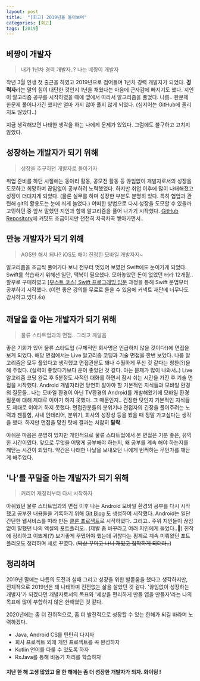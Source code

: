```yaml
---
layout: post
title:  "[회고] 2019년을 돌아보며"
categories: [회고]
tags: [2019]
---
```


## 베짱이 개발자

> 내가 1년차 경력 개발자..? 나는 베짱이 개발자

작년 3월 인생 첫 출근을 하였고 2019년으로 접어들며 1년차 경력 개발자가 되었다.  **경력자**라는 말의 힘이 대단한 것인지 1년을 채웠다는 마음에 근자감에 빠지기도 했다. 지인이 알고리즘 공부를 시작하였을 때에 옆에서 따라서 알고리즘을 풀었다. 나름.. 한문제 한문제 풀어나가긴 했지만 얼마 가지 않아 풀지 않게 되었다. (심지어는 GitHub에 올리지도 않았다..)

지금 생각해보면 나태한 생각을 하는 나에게 문제가 있었다. 그럼에도 불구하고 고치지 않았다.






## 성장하는 개발자가 되기 위해

> 성장을 추구하던 개발자로 돌아가자

취업 준비를 하던 시절에는 동아리 활동, 공모전 활동 등 끊임없이 개발자로서의 성장을 도모하고 희망하며 끊임없이 공부하려 노력했었다. 하지만 취업 이후에 많이 나태해졌고 성장이 더뎌지게 되었다. (물론 실무를 하며 성장한 부분도 분명히 있다. 특히 협업과 관련해 git의 활용도는 눈에 띄게 늘었다.) 어떠한 방법으로 다시 성장을 도모할 수 있을까 고민하던 중 앞서 말했던 지인과 함께 알고리즘을 풀어 나가기 시작했다. [GitHub Repository](https://github.com/TaeHyungK/algorithm)에 커밋도 조금이지만 천천히 차곡차곡 쌓아가면서..

## 만능 개발자가 되기 위해

> AOS만 해서 되나? iOS도 해야 진정한 모바일 개발자지~

알고리즘을 조금씩 풀어가다 보니 전부터 멋있어 보였던 Swift에도 눈이가게 되었다. Swift를 학습하기 위해선 일단, 맥북이 필요했다. 모아놓았던 돈이 없었던 터라 12개월.. 할부로 구매하였고 [[부스트 코스] Swift 프로그래밍 입문](https://www.edwith.org/boostcamp_ios/joinLectures/9881) 과정을 통해 Swift 문법부터 공부하기 시작했다. (이런 좋은 강의를 무료로 들을 수 있음에 커넥트 재단에 너무나도 감사하고 있다.👍) 

## 깨달을 줄 아는 개발자가 되기 위해

> 물류 스타트업과의 면접.. 그리고 깨달음

좋은 기회가 있어 물류 스타트업 (구체적인 회사명은 언급하지 않을 것이다!)에 면접을 보게 되었다. 해당 면접에서는 Live 알고리즘 코딩과 기술 면접을 한번 보았다. 나름 알고리즘은 모두 풀었다고 생각했고 면접관분도 꽤나 수월하게 푸신 것 같다는 칭찬(?)을 해 주었다. (실력이 좋았다기보다 운이 좋았던 것 같다. 아는 문제가 많이 나와서..) Live 알고리즘 코딩 완료 후 5분정도 사적인 대화를 하면서 잠시 쉬는 시간을 가진 후 기술 면접을 시작했다. Android 개발자라면 당연히 알아야 할 기본적인 지식들과 모바일 환경의 질문들.. 나는 모바일 환경이 아닌 TV환경의 Android를 개발해왔기에 모바일 환경 질문에 대해 제대로 이야기 하지 못했다. 그 때문인지.. 긴장한 탓인지 기본적인 지식들도 제대로 이야기 하지 못했다. 면접관분들의 분위기나 면접자의 긴장을 풀어주려는 노력과 젠틀함, 사내 인테리어, 분위기, 회사의 성장성 등을 봤을 때 정말 가고싶다는 생각을 했다. 하지만 면접을 망친 탓에 결과는 처참히 **탈락**.

아쉬운 마음은 분명히 있지만 개인적으로 물류 스타트업에서 본 면접은 기분 좋은, 유익한 시간이였다. 앞으로 무엇을 어떻게 공부해야 하는지, 왜 공부를 계속 해야 하는지를 깨닫는 시간이 되었다. 약간은 나태한 나날을 보내오던 나에게 번쩍하는 무언가를 깨닫게 해주었다.

## '나'를 꾸밀줄 아는 개발자가 되기 위해

> 커리어 재정리부터 다시 시작하자

아쉬웠던 물류 스타트업과의 면접 이후 나는 Android 모바일 환경의 공부를 다시 시작했고 공부한 내용들을 기록하기 위해 [Git Blog](taehyungk.github.io) 도 생성하여 시작했다. Android는 일단 간단한 웹서비스를 따라 만든 [클론 프로젝트](https://github.com/TaeHyungK/ZepetoCloneProject)로 시작하였다. 그리고.. 주위 지인들이 끊임없이 말했던 나의 엑셀의 포트폴리오.. (제발 좀 바꾸라고 여러 지인에게 들었다..👊) 진작에 정리하고 이쁘게(?) 보기좋게 꾸몄어야 했는데 귀찮다는 핑계로 계속 미뤄왔던 포트폴리오도 정리하며 새로 꾸몄다. (~~막상 꾸미고 나니 재밌고 집착하게 되더라..~~) 

## 정리하며

2019년 말에는 나름의 도전과 실패 그리고 성장을 위한 발돋움을 했다고 생각하지만, 전체적으로 2019년은 꽤 나태하며 진전없는 삶을 살았던 것 같다. '끊임없이 성장하는 개발자'가 되겠다던 개발자로서의 목표와 '세상을 편리하게 만들 앱을 만들자'라는 나의 목표에 많이 부합하지 않은 한해였던 것 같다.

2020년에는 좀 더 진취적으로, 좀 더 발전적으로 성장할 수 있는 한해가 되길 바라며 노력하겠다.

* Java, Android CS를 탄탄히 다지자
* 회사 프로젝트 외에 개인 프로젝트를 꼭 완성하자
* Kotlin 언어를 다룰 수 있도록 하자
* RxJava를 통해 비동기 처리를 학습하자

#### 지난 한 해 고생 많았고 올 한 해에는 좀 더 성장한 개발자가 되자. 화이팅 !